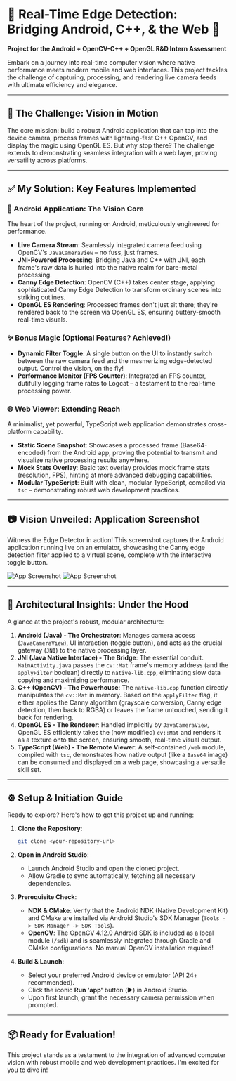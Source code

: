 # 🌟 Real-Time Edge Detection: Bridging Android, C++, & the Web 🌟

**Project for the Android + OpenCV-C++ + OpenGL R&D Intern Assessment**

Embark on a journey into real-time computer vision where native performance meets modern mobile and web interfaces. This project tackles the challenge of capturing, processing, and rendering live camera feeds with ultimate efficiency and elegance.

---

## 🚀 The Challenge: Vision in Motion

The core mission: build a robust Android application that can tap into the device camera, process frames with lightning-fast C++ OpenCV, and display the magic using OpenGL ES. But why stop there? The challenge extends to demonstrating seamless integration with a web layer, proving versatility across platforms.

---

## ✅ My Solution: Key Features Implemented

### 📱 Android Application: The Vision Core

The heart of the project, running on Android, meticulously engineered for performance.

-   **Live Camera Stream**: Seamlessly integrated camera feed using OpenCV's `JavaCameraView` – no fuss, just frames.
-   **JNI-Powered Processing**: Bridging Java and C++ with JNI, each frame's raw data is hurled into the native realm for bare-metal processing.
-   **Canny Edge Detection**: OpenCV (C++) takes center stage, applying sophisticated Canny Edge Detection to transform ordinary scenes into striking outlines.
-   **OpenGL ES Rendering**: Processed frames don't just sit there; they're rendered back to the screen via OpenGL ES, ensuring buttery-smooth real-time visuals.

### ✨ Bonus Magic (Optional Features? Achieved!)

-   **Dynamic Filter Toggle**: A single button on the UI to instantly switch between the raw camera feed and the mesmerizing edge-detected output. Control the vision, on the fly!
-   **Performance Monitor (FPS Counter)**: Integrated an FPS counter, dutifully logging frame rates to Logcat – a testament to the real-time processing power.

### 🌐 Web Viewer: Extending Reach

A minimalist, yet powerful, TypeScript web application demonstrates cross-platform capability.

-   **Static Scene Snapshot**: Showcases a processed frame (Base64-encoded) from the Android app, proving the potential to transmit and visualize native processing results anywhere.
-   **Mock Stats Overlay**: Basic text overlay provides mock frame stats (resolution, FPS), hinting at more advanced debugging capabilities.
-   **Modular TypeScript**: Built with clean, modular TypeScript, compiled via `tsc` – demonstrating robust web development practices.

---

## 📷 Vision Unveiled: Application Screenshot

Witness the Edge Detector in action! This screenshot captures the Android application running live on an emulator, showcasing the Canny edge detection filter applied to a virtual scene, complete with the interactive toggle button.

![App Screenshot](screenshot_2.png)
![App Screenshot](screenshot_3.png)

---

## 🧠 Architectural Insights: Under the Hood

A glance at the project's robust, modular architecture:

1.  **Android (Java) - The Orchestrator**: Manages camera access (`JavaCameraView`), UI interaction (toggle button), and acts as the crucial gateway (`JNI`) to the native processing layer.
2.  **JNI (Java Native Interface) - The Bridge**: The essential conduit. `MainActivity.java` passes the `cv::Mat` frame's memory address (and the `applyFilter` boolean) directly to `native-lib.cpp`, eliminating slow data copying and maximizing performance.
3.  **C++ (OpenCV) - The Powerhouse**: The `native-lib.cpp` function directly manipulates the `cv::Mat` in memory. Based on the `applyFilter` flag, it either applies the Canny algorithm (grayscale conversion, Canny edge detection, then back to RGBA) or leaves the frame untouched, sending it back for rendering.
4.  **OpenGL ES - The Renderer**: Handled implicitly by `JavaCameraView`, OpenGL ES efficiently takes the (now modified) `cv::Mat` and renders it as a texture onto the screen, ensuring smooth, real-time visual output.
5.  **TypeScript (Web) - The Remote Viewer**: A self-contained `/web` module, compiled with `tsc`, demonstrates how native output (like a `Base64` image) can be consumed and displayed on a web page, showcasing a versatile skill set.

---

## ⚙️ Setup & Initiation Guide

Ready to explore? Here's how to get this project up and running:

1.  **Clone the Repository**:
    ```bash
    git clone <your-repository-url>
    ```

2.  **Open in Android Studio**:
    * Launch Android Studio and open the cloned project.
    * Allow Gradle to sync automatically, fetching all necessary dependencies.

3.  **Prerequisite Check**:
    * **NDK & CMake**: Verify that the Android NDK (Native Development Kit) and CMake are installed via Android Studio's SDK Manager (`Tools -> SDK Manager -> SDK Tools`).
    * **OpenCV**: The OpenCV 4.12.0 Android SDK is included as a local module (`/sdk`) and is seamlessly integrated through Gradle and CMake configurations. No manual OpenCV installation required!

4.  **Build & Launch**:
    * Select your preferred Android device or emulator (API 24+ recommended).
    * Click the iconic **Run 'app'** button (▶️) in Android Studio.
    * Upon first launch, grant the necessary camera permission when prompted.

---

## 📦 Ready for Evaluation!

This project stands as a testament to the integration of advanced computer vision with robust mobile and web development practices. I'm excited for you to dive in!